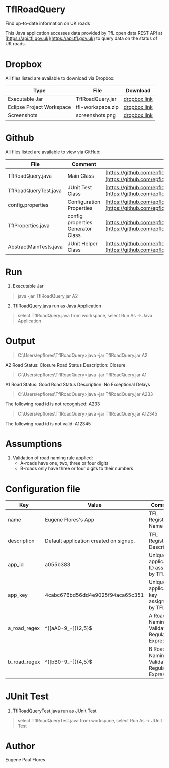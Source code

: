 # TflRoadQuery
Find up-to-date information on UK roads

This Java application accesses data provided by TfL  open data REST API at [https://api.tfl.gov.uk](https://api.tfl.gov.uk) to query data on the status of UK roads.


# Dropbox

All files listed are available to download via Dropbox:

|       Type         |File                          |Download                         |
|----------------|-------------------------------|-----------------------------|
|Executable Jar|TflRoadQuery.jar            |[dropbox link](https://www.dropbox.com/s/y9zkyqgg88tyuol/TflRoadQuery.jar?dl=0)            |
|Eclipse Project Workspace          |tfl-workspace.zip            |[dropbox link](https://www.dropbox.com/s/sp648mclfxywbco/tfl-workspace.zip?dl=0)            |
|Screenshots | screenshots.png | [dropbox link](https://www.dropbox.com/s/86fbio5n2oz54z9/screenshots.PNG?dl=0)


# Github

All files listed are available to view via GitHub: 

|       File         |Comment                          |Download                         |
|----------------|-------------------------------|-----------------------------|
|TflRoadQuery.java|Main Class            |[https://github.com/epflores/TflRoadQuery/blob/master/TflRoadQuery.java](https://github.com/epflores/TflRoadQuery/blob/master/TflRoadQuery.java)            |
|TflRoadQueryTest.java          |JUnit Test Class            |[https://github.com/epflores/TflRoadQuery/blob/master/TflRoadQueryTest.java](https://github.com/epflores/TflRoadQuery/blob/master/TflRoadQueryTest.java)            |
|config.properties          |Configuration Properties|[https://github.com/epflores/TflRoadQuery/blob/master/config.properties](https://github.com/epflores/TflRoadQuery/blob/master/config.properties)|
|TflProperties.java | config properties Generator Class | [https://github.com/epflores/TflRoadQuery/blob/master/TflProperties.java](https://github.com/epflores/TflRoadQuery/blob/master/TflProperties.java)
|AbstractMainTests.java | JUnit Helper Class | [https://github.com/epflores/TflRoadQuery/blob/master/AbstractMainTests.java](https://github.com/epflores/TflRoadQuery/blob/master/AbstractMainTests.java) |


# Run

1. Executable Jar

> java -jar TflRoadQuery.jar A2


2. TflRoadQuery.java run as Java Application

> select TflRoadQuery.java from workspace, 
> <right-click> select Run As -> Java Application 

# Output


> C:\Users\epflores\TflRoadQuery>java -jar TflRoadQuery.jar A2

A2
Road Status: Closure
Road Status Description: Closure

> C:\Users\epflores\TflRoadQuery>java -jar TflRoadQuery.jar A1

A1
Road Status: Good
Road Status Description: No Exceptional Delays

> C:\Users\epflores\TflRoadQuery>java -jar TflRoadQuery.jar A233

The following road id is not recognised: A233

> C:\Users\epflores\TflRoadQuery>java -jar TflRoadQuery.jar A12345

The following road id is not valid: A12345



# Assumptions

1. Validation of road naming rule applied:
	* A-roads have one, two, three or four digits
	* B-roads only have three or four digits to their numbers

# Configuration file

|       Key         |Value                          |Comment                         |
|----------------|-------------------------------|-----------------------------|
|name|Eugene Flores's App            |TFL Registration Name            |
|description          |Default application created on signup.            |TFL Registration Description            |
|app_id | a055b383 | Unique application ID assigned by TFL
|app_key | 4cabc676bd56dd4e9025f94aca65c351 | Unique application key assigned by TFL
|a_road_regex | ^([aA0-9_-]){2,5}$ | A Road Naming Validation Regular Expression)
|b_road_regex | ^([bB0-9_-]){4,5}$ | B Road Naming Validation Regular Expression)




# JUnit Test


1. TflRoadQueryTest.java run as JUnit Test

> select TflRoadQueryTest.java from workspace, 
> <right-click> select Run As -> JUnit Test 


# Author
Eugene Paul Flores

